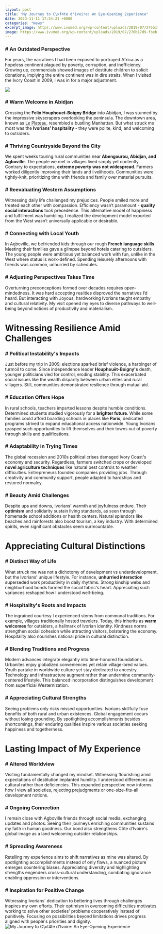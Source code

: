 ```yaml
---
layout: post
title: "My Journey to C\xf4te d'Ivoire: An Eye-Opening Experience"
date: 2023-11-11 17:54:21 +0000
categories: "News"
excerpt_image: https://www.ivumed.org/wp-content/uploads/2019/07/276b17d9-fbeb-487f-83c8-7b6ca886a4ff.jpg
image: https://www.ivumed.org/wp-content/uploads/2019/07/276b17d9-fbeb-487f-83c8-7b6ca886a4ff.jpg
---
```


### # An Outdated Perspective
For years, the narratives I had been exposed to portrayed Africa as a hopeless continent plagued by poverty, corruption, and inefficiency. Growing up, commercials showed images of destitute children to solicit donations, implying the entire continent was in dire straits. When I visited the Ivory Coast in 2009, I was in for a major adjustment. 

![](http://1.bp.blogspot.com/-JrwMVhHIR7w/VANcZ7TTfXI/AAAAAAAAAwY/kG8ns69MnJA/s1600/SANY0118.jpg)
### # Warm Welcome in Abidjan
Crossing the **Felix Houphouet-Boigny Bridge** into Abidjan, I was stunned by the impressive skyscrapers overlooking the peninsula. The downtown area, known as [Le Plateau](https://northtimes.github.io/2024-01-01-u30bb-u30a4-u30b7-u30a7-u30eb-u8af8-u5cf6-u65c5-u884c-u306e-u57fa-u672c-u60c5-u5831/), resembled a bustling Manhattan. But what struck me most was the **Ivorians’ hospitality** - they were polite, kind, and welcoming to outsiders. 
### # Thriving Countryside Beyond the City
We spent weeks touring rural communities near **Abengourou, Abidjan, and Agboville**. The people we met in villages lived simply yet contently. Contrary to expectations, **extreme poverty was not widespread**. Farmers worked diligently improving their lands and livelihoods. Communities were tightly-knit, prioritizing time with friends and family over material pursuits.
### # Reevaluating Western Assumptions  
Witnessing daily life challenged my prejudices. People smiled more and treated each other with compassion. Efficiency wasn’t paramount - **quality social interactions** took precedence. This alternative model of happiness and fulfillment was humbling. I realized the development model exported from the West wasn’t universally applicable or desirable.
### # Connecting with Local Youth
In Agboville, we befriended kids through our rough **French language skills**. Meeting their families gave a glimpse beyond hotels catering to outsiders. The young people were ambitious yet balanced work with fun, unlike in the West where status is work-defined. Spending leisurely afternoons with friends was common, unhurried by schedules. 
### # Adjusting Perspectives Takes Time
Overturning preconceptions formed over decades requires open-mindedness. It was hard accepting realities disproved the narratives I’d heard. But interacting with Joyous, hardworking Ivorians taught empathy and cultural relativity. My visit opened my eyes to diverse pathways to well-being beyond notions of productivity and materialism.
# Witnessing Resilience Amid Challenges  
### # Political Instability's Impacts
Just before my trip in 2009, elections sparked brief violence, a harbinger of turmoil to come. Since independence leader **Houphouët-Boigny's** death, younger politicians vied for control, eroding stability. This exacerbated social issues like the wealth disparity between urban elites and rural villagers. Still, communities demonstrated resilience through mutual aid.
### # Education Offers Hope
In rural schools, teachers imparted lessons despite humble conditions. Determined students studied vigorously for a **brighter future**. While some families could afford boarding schools in places like **Paris**, dedicated programs strived to expand educational access nationwide. Young Ivorians grasped such opportunities to lift themselves and their towns out of poverty through skills and qualifications. 
### # Adaptability in Trying Times  
The global recession and 2010s political crises damaged Ivory Coast's economy and security. Regardless, farmers switched crops or developed **novel agriculture techniques** like natural pest controls to weather difficulties. Entrepreneurs founded companies providing jobs. Through creativity and community support, people adapted to hardships and restored normalcy.
### # Beauty Amid Challenges
Despite ups and downs, Ivorians' warmth and joyfulness endure. Their **optimism** and solidarity sustain living standards, as seen through homemade school additions or health centers. Natural splendors like beaches and rainforests also boost tourism, a key industry. With determined spirits, even significant obstacles seem surmountable.
# Appreciating Cultural Distinctions
### # Distinct Way of Life
What struck me was not a dichotomy of development vs underdevelopment, but the Ivorians' unique lifestyle. For instance, **unhurried interaction** superseded work productivity in daily rhythms. Strong kinship webs and neighborhood bonds formed the social fabric's heart. Appreciating such variances reshaped how I understood well-being.  
### # Hospitality's Roots and Impacts  
The ingrained courtesy I experienced stems from communal traditions. For example, villages traditionally hosted travelers. Today, this inherits as **warm welcomes** for outsiders, a hallmark of Ivorian identity. Kindness norms strengthen social cohesion while attracting visitors, bolstering the economy. Hospitality also nourishes national pride in cultural distinction.
### # Blending Traditions and Progress  
Modern advances integrate elegantly into time-honored foundations. Urbanites enjoy globalized conveniences yet retain village-bred values. Youth partake in worldwide culture yet stay dedicated to ancestry. Technology and infrastructure augment rather than undermine community-centered lifestyle. This balanced incorporation distinguishes development from superficial Westernization.
### # Appreciating Cultural Strengths
Seeing problems only risks missed opportunities. Ivorians skillfully fuse benefits of both rural and urban existences. Global engagement occurs without losing grounding. By spotlighting accomplishments besides shortcomings, their enduring qualities inspire various societies seeking happiness and togetherness.
# Lasting Impact of My Experience
### # Altered Worldview
Visiting fundamentally changed my mindset. Witnessing flourishing amid expectations of destitution implanted humility. I understood differences as cultural rather than deficiencies. This expanded perspective now informs how I view all societies, rejecting prejudgments or one-size-fits-all development notions.
### # Ongoing Connection  
I remain close with Agboville friends through social media, exchanging updates and photos. Seeing their journeys enriching communities sustains my faith in human goodness. Our bond also strengthens Côte d'Ivoire's global image as a land welcoming outsider relationships.
### # Spreading Awareness
Retelling my experience aims to shift narratives as mine was altered. By spotlighting accomplishments instead of only flaws, a nuanced picture emerges countering biases. Appreciating diversity and highlighting strengths engenders cross-cultural understanding, combating ignorance enabling oppression or interventions.  
### # Inspiration for Positive Change
Witnessing Ivorians' dedication to bettering lives through challenges inspires my own efforts. Their optimism in overcoming difficulties motivates working to solve other societies' problems cooperatively instead of punitively. Focusing on possibilities beyond limitations drives progress aligned with people's priorities and dignity.
![My Journey to C\xf4te d'Ivoire: An Eye-Opening Experience](https://www.ivumed.org/wp-content/uploads/2019/07/276b17d9-fbeb-487f-83c8-7b6ca886a4ff.jpg)